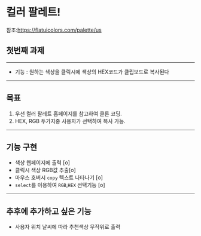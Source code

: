 # 컬러 팔레트!

참조:https://flatuicolors.com/palette/us

## 첫번째 과제

---

- 기능 : 원하는 색상을 클릭시에 색상의 HEX코드가 클립보드로 복사된다

---

## 목표

1. 우선 컬러 팔레트 홈페이지를 참고하여 클론 코딩.
2. HEX, RGB 두가지중 사용자가 선택하여 복사 가능.

---

## 기능 구현

- 색상 웹페이지에 출력 [o]
- 클릭시 색상 RGB값 추출[o]
- 마우스 호버시 `copy` 텍스트 나타나기 [o]
- `select`를 이용하여 `RGB`,`HEX` 선택기능 [o]

---

## 추후에 추가하고 싶은 기능

- 사용자 위치 날씨에 따라 추천색상 무작위로 출력

